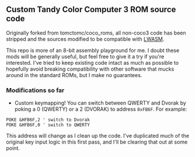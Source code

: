 ## Custom Tandy Color Computer 3 ROM source code

Originally forked from tomctomc/coco_roms, all non-coco3 code has been stripped and the sources modified to be compatible with [LWASM](http://www.lwtools.ca/manual/manual.html#AEN62).

This repo is more of an 8-bit assembly playground for me. I doubt these mods will be generally useful, but feel free to give it a try if you're interested. I've tried to keep existing code intact as much as possible to hopefully avoid breaking compatibility with other software that mucks around in the standard ROMs, but I make no guarantees.

### Modifications so far

- Custom keymapping! You can switch between QWERTY and Dvorak by poking a 0 (QWERTY) or a 2 (DVORAK) to address `0xFB6F`. For example:

```text
POKE &HFB6F,2 ' switch to Dvorak
POKE &HFB6F,0 ' switch to QWERTY
```

This address will change as I clean up the code. I've duplicated much of the original key input logic in this first pass, and I'll be clearing that out at some point.
